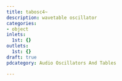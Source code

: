 ```yaml
---
title: tabosc4~
description: wavetable oscillator
categories:
- object
inlets:
  1st: {}
outlets:
  1st: {}
draft: true
pdcategory: Audio Oscillators And Tables

---
```

